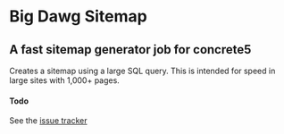 Big Dawg Sitemap
================

A fast sitemap generator job for concrete5
------------------------------------------

Creates a sitemap using a large SQL query. This is intended for speed in large sites with 1,000+ pages.

#### Todo
See the [issue tracker](https://github.com/mkly/big\_dawg\_sitemap/issues)
